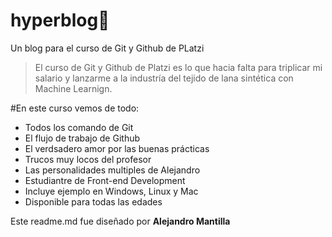 # hyperblog💚
Un blog para el curso de Git y Github de PLatzi
> El curso de Git y Github de Platzi es lo que hacia falta para triplicar mi salario y lanzarme a la industría del tejido de lana sintética con Machine Learnign.

#En este curso vemos de todo:
* Todos los comando de Git
* El flujo de trabajo de Github
* El verdsadero amor por las buenas prácticas
* Trucos muy locos del profesor
* Las personalidades multiples de Alejandro
* Estudiantre de Front-end Development 
* Incluye ejemplo en Windows, Linux y Mac
* Disponible para todas las edades

Este readme.md fue diseñado por **Alejandro Mantilla**